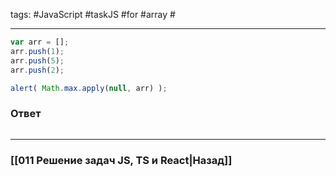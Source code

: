 tags: #JavaScript #taskJS #for #array #
___

```js
var arr = []; 
arr.push(1); 
arr.push(5); 
arr.push(2); 

alert( Math.max.apply(null, arr) );
```

### Ответ

```js

```

___
### [[011 Решение задач JS, TS и React|Назад]]